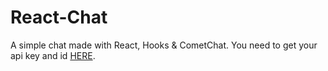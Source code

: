 # React-Chat

A simple chat made with React, Hooks & CometChat. You need to get your api key and id [HERE](https://app.cometchat.io).

